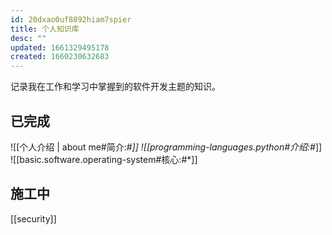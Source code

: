 ```yaml
---
id: 20dxao0uf8892hiam7spier
title: 个人知识库
desc: ""
updated: 1661329495178
created: 1660230632683
---
```


记录我在工作和学习中掌握到的软件开发主题的知识。

## 已完成

![[个人介绍 | about me#简介:#*]]
![[programming-languages.python#介绍:#*]]
![[basic.software.operating-system#核心:#*]]

## 施工中

[[security]]

